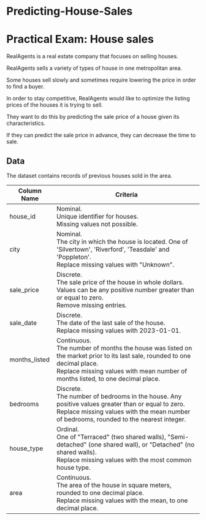 # Predicting-House-Sales
# Practical Exam: House sales

RealAgents is a real estate company that focuses on selling houses.

RealAgents sells a variety of types of house in one metropolitan area.

Some houses sell slowly and sometimes require lowering the price in order to find a buyer.

In order to stay competitive, RealAgents would like to optimize the listing prices of the houses it is trying to sell.

They want to do this by predicting the sale price of a house given its characteristics.

If they can predict the sale price in advance, they can decrease the time to sale.


## Data

The dataset contains records of previous houses sold in the area.

| Column Name | Criteria                                                |
|-------------|---------------------------------------------------------|
| house_id    | Nominal. </br> Unique identifier for houses. </br>Missing values not possible. |
| city        | Nominal. </br>The city in which the house is located. One of 'Silvertown', 'Riverford', 'Teasdale' and 'Poppleton'. </br>Replace missing values with "Unknown". |
| sale_price  | Discrete. </br>The sale price of the house in whole dollars. Values can be any positive number greater than or equal to zero.</br>Remove missing entries. |
| sale_date   | Discrete. </br>The date of the last sale of the house. </br>Replace missing values with 2023-01-01. |
| months_listed  | Continuous. </br>The number of months the house was listed on the market prior to its last sale, rounded to one decimal place. </br>Replace missing values with mean number of months listed, to one decimal place. |
| bedrooms    | Discrete. </br>The number of bedrooms in the house. Any positive values greater than or equal to zero. </br>Replace missing values with the mean number of bedrooms, rounded to the nearest integer. |
| house_type   | Ordinal. </br>One of "Terraced" (two shared walls), "Semi-detached" (one shared wall), or "Detached" (no shared walls). </br>Replace missing values with the most common house type. |
| area      | Continuous. </br>The area of the house in square meters, rounded to one decimal place. </br>Replace missing values with the mean, to one decimal place. |
